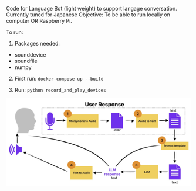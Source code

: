 Code for Language Bot (light weight) to support langage conversation.
Currently tuned for Japanese
Objective: To be able to run locally on computer OR Raspberry Pi.

To run:

1. Packages needed:
- sounddevice
- soundfile
- numpy

2. First run:
`docker-compose up --build`

3. Run:
`python record_and_play_devices`

![Language Bot Framework](Documentation/LanguageBotFramework.jpg)